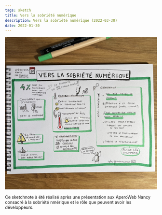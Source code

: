 ```yaml
---
tags: sketch
title: Vers la sobriété numérique
description: Vers la sobriété numérique (2022-03-30)
date: 2022-01-30
---
```


![](65_Sobriete-numerique_2022-03-30.jpg) 

<p>
    Ce sketchnote à été réalisé après une présentation aux AperoWeb Nancy consacré à la sobriété nmérique et le rôle que peuvent avoir les développeurs.
</p>